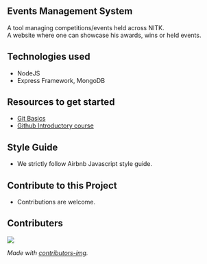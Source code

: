 ## Events Management System
A tool managing competitions/events held across NITK.  
A website where one can showcase his awards, wins or held events. 

## Technologies used
- NodeJS
- Express Framework, MongoDB

## Resources to get started
- [Git Basics](https://www.freecodecamp.org/news/learn-the-basics-of-git-in-under-10-minutes-da548267cc91/)
- [Github Introductory course](https://lab.github.com/)

## Style Guide
- We strictly follow Airbnb Javascript style guide.

## Contribute to this Project
- Contributions are welcome.

## Contributers
<a href = "https://github.com/NITK-KODE/competition-management-system/graphs/contributors">
  <img src = "https://contrib.rocks/image?repo=NITK-KODE/competition-management-system"/>
</a>


*Made with [contributors-img](https://contrib.rocks).*

